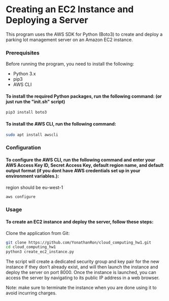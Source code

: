 # Creating an EC2 Instance and Deploying a Server
This program uses the AWS SDK for Python (Boto3) to create and deploy a parking lot management server on an Amazon EC2 instance. 
### Prerequisites
Before running the program, you need to install the following:
* Python 3.x
* pip3
* AWS CLI

#### To install the required Python packages, run the following command: (or just run the "init.sh" script)
```bash
pip3 install boto3
```

#### To install the AWS CLI, run the following command:

```bash
sudo apt install awscli
```
### Configuration
#### To configure the AWS CLI, run the following command and enter your AWS Access Key ID, Secret Access Key, default region name, and default output format (if you dont have AWS credentials set up in your environment variables.):
region should be eu-west-1

```bash
aws configure
```

### Usage
#### To create an EC2 instance and deploy the server, follow these steps:

Clone the application from Git:

```bash
git clone https://github.com/YonathanRon/cloud_computing_hw1.git
cd cloud_computing_hw1
python3 create_ec2_instance.py
```

The script will create a dedicated security group and key pair for the new instance if they don't already exist, and will then launch the instance and deploy the server on port 8000. Once the instance is launched, you can access the server by navigating to its public IP address in a web browser.

Note: make sure to terminate the instance when you are done using it to avoid incurring charges.